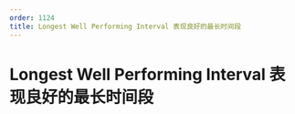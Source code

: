 ```yaml
---
order: 1124
title: Longest Well Performing Interval 表现良好的最长时间段
---
```


# Longest Well Performing Interval 表现良好的最长时间段

